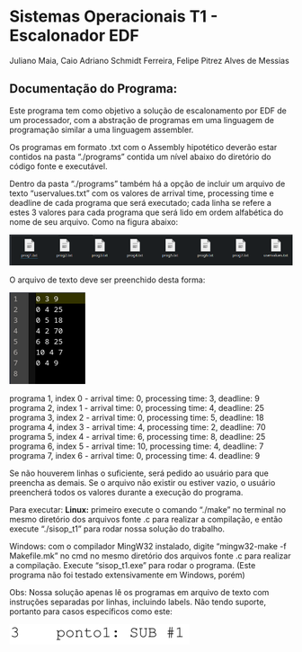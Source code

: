 # Sistemas Operacionais T1 - Escalonador EDF

Juliano Maia, Caio Adriano Schmidt Ferreira, Felipe Pitrez Alves de Messias

## Documentação do Programa:

Este programa tem como objetivo a solução de escalonamento por EDF de um processador, com a abstração de programas em uma linguagem de programação similar a uma linguagem assembler.
  
Os programas em formato .txt com o Assembly hipotético deverão estar contidos na pasta “./programs” contida um nível abaixo do diretório do código fonte e executável.

Dentro da pasta “./programs” também há a opção de incluir um arquivo de texto “uservalues.txt” com os valores de arrival time, processing time e deadline de cada programa que será executado; cada linha se refere a estes 3 valores para cada programa que será lido em ordem alfabética do nome de seu arquivo. Como na figura abaixo:

![image1](https://github.com/nexcoyocoatl/2025-SisOp-T1/blob/main/readme/image1.png)

O arquivo de texto deve ser preenchido desta forma:

 ![image2](https://github.com/nexcoyocoatl/2025-SisOp-T1/blob/main/readme/image2.png)

 programa 1, index 0 - arrival time: 0, processing time: 3, deadline: 9  
 programa 2, index 1 - arrival time: 0, processing time: 4, deadline: 25  
 programa 3, index 2 - arrival time: 0, processing time: 5, deadline: 18  
 programa 4, index 3 - arrival time: 4, processing time: 2, deadline: 70  
 programa 5, index 4 - arrival time: 6, processing time: 8, deadline: 25  
 programa 6, index 5 - arrival time: 10, processing time: 4, deadline: 7  
 programa 7, index 6 - arrival time: 0, processing time: 4. deadline: 9
 
Se não houverem linhas o suficiente, será pedido ao usuário para que preencha as demais. Se o arquivo não existir ou estiver vazio, o usuário preencherá todos os valores durante a execução do programa.

Para executar:
**Linux:** primeiro execute o comando “./make” no terminal no mesmo diretório dos arquivos fonte .c para realizar a compilação, e então execute “./sisop_t1” para rodar nossa solução do trabalho.

Windows: com o compilador MingW32 instalado, digite “mingw32-make -f Makefile.mk” no cmd no mesmo diretório dos arquivos fonte .c para realizar a compilação. Execute “sisop_t1.exe” para rodar o programa. (Este programa não foi testado extensivamente em Windows, porém)

Obs: Nossa solução apenas lê os programas em arquivo de texto com instruções separadas por linhas, incluindo labels. Não tendo suporte, portanto para casos específicos como este:

![image3](https://github.com/nexcoyocoatl/2025-SisOp-T1/blob/main/readme/image3.png)
